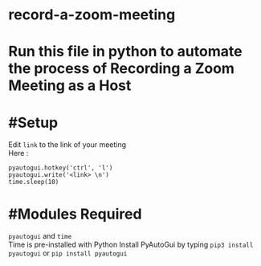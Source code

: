 # record-a-zoom-meeting
Run this file in python to automate the process of Recording a Zoom Meeting as a Host
===================================
#Setup
========================================
Edit ```link``` to the link of your meeting<br>
Here :
```
pyautogui.hotkey('ctrl', 'l')
pyautogui.write('<link> \n')
time.sleep(10)
```
#Modules Required
====================================
```pyautogui```
and ```time``` <br>
Time is pre-installed with Python
Install PyAutoGui by typing
```pip3 install pyautogui``` or ```pip install pyautogui```
